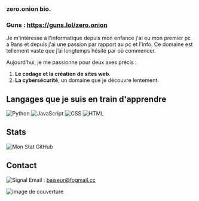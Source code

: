 ### zero.onion bio.
### Guns : https://guns.lol/zero.onion

Je m'intéresse à l'informatique depuis mon enfance j'ai eu mon premier pc a 9ans et depuis j'ai une passion par rapport au pc et l'info. 
Ce domaine est tellement vaste que j’ai longtemps hésité par où commencer.  

Aujourd’hui, je me passionne pour deux axes précis :  
1. **Le codage et la création de sites web**.  
2. **La cybersécurité**, un domaine que je découvre lentement.

## Langages que je suis en train d'apprendre
![Python](https://img.shields.io/badge/Python-3776AB?style=flat-square&logo=python&logoColor=white)
![JavaScript](https://img.shields.io/badge/JavaScript-F7DF1E?style=flat-square&logo=javascript&logoColor=black)
![CSS](https://img.shields.io/badge/CSS-2965F1?style=flat-square&logo=css3&logoColor=white)
![HTML](https://img.shields.io/badge/HTML-E34F26?style=flat-square&logo=html5&logoColor=white)

## Stats
![Mon Stat GitHub](https://github-readme-stats.vercel.app/api/top-langs/?username=zeroavenir&layout=compact)

## Contact 

![Signal](https://signal.me/#eu/uE46uuSXDGu7jHgFOKRjgBCNgiwnrOWTmrbU9YZWjeZtBjxjT4pIk4fGLbGTY8YS)
Email : baiseur@fogmail.cc

![Image de couverture](https://images7.alphacoders.com/339/339509.jpg)

<!---
zeroavenir/zeroavenir is a ✨ special ✨ repository because its `README.md` (this file) appears on your GitHub profile.
You can click the Preview link to take a look at your changes.
--->
